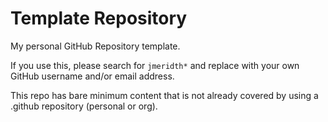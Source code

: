 # Template Repository

My personal GitHub Repository template.

If you use this, please search for `jmeridth*` and replace with your own GitHub username and/or email address.

This repo has bare minimum content that is not already covered by using a .github repository (personal or org).
